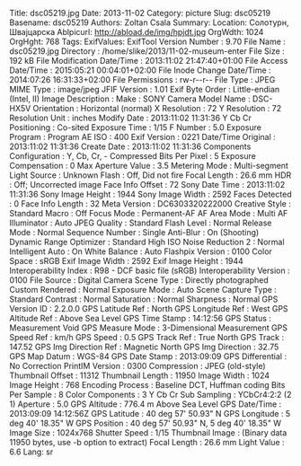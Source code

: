 Title: dsc05219.jpg
Date: 2013-11-02
Category: picture
Slug: dsc05219
Basename: dsc05219
Authors: Zoltan Csala
Summary:
Location: Солотурн, Швајцарска
Ablpicurl: http://abload.de/img/hpjdt.jpg
OrgWdth: 1024
OrgHght: 768
Tags:
ExifValues: ExifTool Version Number : 9.70
            File Name : dsc05219.jpg
            Directory : /home/slike/2013/11-02-museum-enter
            File Size : 192 kB
            File Modification Date/Time : 2013:11:02 21:47:40+01:00
            File Access Date/Time : 2015:05:21 00:04:01+02:00
            File Inode Change Date/Time : 2014:07:26 16:31:33+02:00
            File Permissions : rw-r--r--
            File Type : JPEG
            MIME Type : image/jpeg
            JFIF Version : 1.01
            Exif Byte Order : Little-endian (Intel, II)
            Image Description :
            Make : SONY
            Camera Model Name : DSC-HX5V
            Orientation : Horizontal (normal)
            X Resolution : 72
            Y Resolution : 72
            Resolution Unit : inches
            Modify Date : 2013:11:02 11:31:36
            Y Cb Cr Positioning : Co-sited
            Exposure Time : 1/15
            F Number : 5.0
            Exposure Program : Program AE
            ISO : 400
            Exif Version : 0221
            Date/Time Original : 2013:11:02 11:31:36
            Create Date : 2013:11:02 11:31:36
            Components Configuration : Y, Cb, Cr, -
            Compressed Bits Per Pixel : 5
            Exposure Compensation : 0
            Max Aperture Value : 3.5
            Metering Mode : Multi-segment
            Light Source : Unknown
            Flash : Off, Did not fire
            Focal Length : 26.6 mm
            HDR : Off; Uncorrected image
            Face Info Offset : 72
            Sony Date Time : 2013:11:02 11:31:36
            Sony Image Height : 1944
            Sony Image Width : 2592
            Faces Detected : 0
            Face Info Length : 32
            Meta Version : DC6303320222000
            Creative Style : Standard
            Macro : Off
            Focus Mode : Permanent-AF
            AF Area Mode : Multi
            AF Illuminator : Auto
            JPEG Quality : Standard
            Flash Level : Normal
            Release Mode : Normal
            Sequence Number : Single
            Anti-Blur : On (Shooting)
            Dynamic Range Optimizer : Standard
            High ISO Noise Reduction 2 : Normal
            Intelligent Auto : On
            White Balance : Auto
            Flashpix Version : 0100
            Color Space : sRGB
            Exif Image Width : 2592
            Exif Image Height : 1944
            Interoperability Index : R98 - DCF basic file (sRGB)
            Interoperability Version : 0100
            File Source : Digital Camera
            Scene Type : Directly photographed
            Custom Rendered : Normal
            Exposure Mode : Auto
            Scene Capture Type : Standard
            Contrast : Normal
            Saturation : Normal
            Sharpness : Normal
            GPS Version ID : 2.2.0.0
            GPS Latitude Ref : North
            GPS Longitude Ref : West
            GPS Altitude Ref : Above Sea Level
            GPS Time Stamp : 14:12:56
            GPS Status : Measurement Void
            GPS Measure Mode : 3-Dimensional Measurement
            GPS Speed Ref : km/h
            GPS Speed : 0.5
            GPS Track Ref : True North
            GPS Track : 147.52
            GPS Img Direction Ref : Magnetic North
            GPS Img Direction : 32.75
            GPS Map Datum : WGS-84
            GPS Date Stamp : 2013:09:09
            GPS Differential : No Correction
            PrintIM Version : 0300
            Compression : JPEG (old-style)
            Thumbnail Offset : 11312
            Thumbnail Length : 11950
            Image Width : 1024
            Image Height : 768
            Encoding Process : Baseline DCT, Huffman coding
            Bits Per Sample : 8
            Color Components : 3
            Y Cb Cr Sub Sampling : YCbCr4:2:2 (2 1)
            Aperture : 5.0
            GPS Altitude : 776.4 m Above Sea Level
            GPS Date/Time : 2013:09:09 14:12:56Z
            GPS Latitude : 40 deg 57' 50.93" N
            GPS Longitude : 5 deg 40' 18.35" W
            GPS Position : 40 deg 57' 50.93" N, 5 deg 40' 18.35" W
            Image Size : 1024x768
            Shutter Speed : 1/15
            Thumbnail Image : (Binary data 11950 bytes, use -b option to extract)
            Focal Length : 26.6 mm
            Light Value : 6.6
Lang: sr

